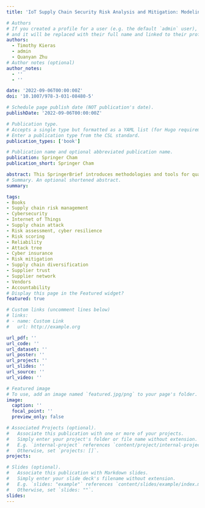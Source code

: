 ```yaml
---
title: 'IoT Supply Chain Security Risk Analysis and Mitigation: Modeling, Computations, and Software Tools'

# Authors
# If you created a profile for a user (e.g. the default `admin` user), write the username (folder name) here
# and it will be replaced with their full name and linked to their profile.
authors:
  - Timothy Kieras
  - admin
  - Quanyan Zhu
# Author notes (optional)
author_notes:
  - ''
  - ''

date: '2022-09-06T00:00:00Z'
doi: '10.1007/978-3-031-08480-5'

# Schedule page publish date (NOT publication's date).
publishDate: '2022-09-06T00:00:00Z'

# Publication type.
# Accepts a single type but formatted as a YAML list (for Hugo requirements).
# Enter a publication type from the CSL standard.
publication_types: ['book']

# Publication name and optional abbreviated publication name.
publication: Springer Cham
publication_short: Springer Cham

abstract: This SpringerBrief introduces methodologies and tools for quantitative understanding and assessment of supply chain risk to critical infrastructure systems. It unites system reliability analysis, optimization theory, detection theory and mechanism design theory to study vendor involvement in overall system security. It also provides decision support for risk mitigation. This SpringerBrief introduces I-SCRAM, a software tool to assess the risk. It enables critical infrastructure operators to make risk-informed decisions relating to the supply chain, while deploying their IT/OT and IoT systems. The authors present examples and case studies on supply chain risk assessment/mitigation of modern connected infrastructure systems such as autonomous vehicles, industrial control systems, autonomous truck platooning and more. It also discusses how vendors of different system components are involved in the overall security posture of the system and how the risk can be mitigated through vendor selection and diversification.
# Summary. An optional shortened abstract.
summary:

tags:
- Books
- Supply chain risk management
- Cybersecurity
- Internet of Things
- Supply chain attack
- Risk assessment, cyber resilience
- Risk scoring
- Reliability
- Attack tree
- Cyber insurance
- Risk mitigation
- Supply chain diversification
- Supplier trust
- Supplier network
- Vendors
- Accountability
# Display this page in the Featured widget?
featured: true

# Custom links (uncomment lines below)
# links:
# - name: Custom Link
#   url: http://example.org

url_pdf: ''
url_code: ''
url_dataset: ''
url_poster: ''
url_project: ''
url_slides: ''
url_source: ''
url_video: ''

# Featured image
# To use, add an image named `featured.jpg/png` to your page's folder.
image:
  caption: ''
  focal_point: ''
  preview_only: false

# Associated Projects (optional).
#   Associate this publication with one or more of your projects.
#   Simply enter your project's folder or file name without extension.
#   E.g. `internal-project` references `content/project/internal-project/index.md`.
#   Otherwise, set `projects: []`.
projects:

# Slides (optional).
#   Associate this publication with Markdown slides.
#   Simply enter your slide deck's filename without extension.
#   E.g. `slides: "example"` references `content/slides/example/index.md`.
#   Otherwise, set `slides: ""`.
slides:
---
```

